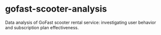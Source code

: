 # gofast-scooter-analysis
Data analysis of GoFast scooter rental service: investigating user behavior and subscription plan effectiveness.
